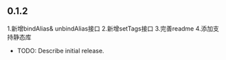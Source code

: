 ## 0.1.2

1.新增bindAlias& unbindAlias接口
2.新增setTags接口
3.完善readme
4.添加支持静态库

* TODO: Describe initial release.
